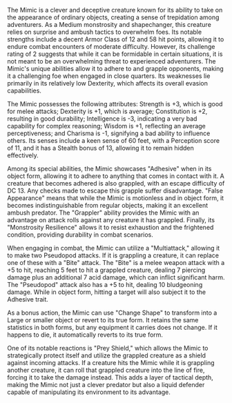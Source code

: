The Mimic is a clever and deceptive creature known for its ability to take on the appearance of ordinary objects, creating a sense of trepidation among adventurers. As a Medium monstrosity and shapechanger, this creature relies on surprise and ambush tactics to overwhelm foes. Its notable strengths include a decent Armor Class of 12 and 58 hit points, allowing it to endure combat encounters of moderate difficulty. However, its challenge rating of 2 suggests that while it can be formidable in certain situations, it is not meant to be an overwhelming threat to experienced adventurers. The Mimic's unique abilities allow it to adhere to and grapple opponents, making it a challenging foe when engaged in close quarters. Its weaknesses lie primarily in its relatively low Dexterity, which affects its overall evasion capabilities.

The Mimic possesses the following attributes: Strength is +3, which is good for melee attacks; Dexterity is +1, which is average; Constitution is +2, resulting in good durability; Intelligence is -3, indicating a very bad capability for complex reasoning; Wisdom is +1, reflecting an average perceptiveness; and Charisma is -1, signifying a bad ability to influence others. Its senses include a keen sense of 60 feet, with a Perception score of 11, and it has a Stealth bonus of 13, allowing it to remain hidden effectively.

Among its special abilities, the Mimic showcases "Adhesive" when in its object form, allowing it to adhere to anything that comes in contact with it. A creature that becomes adhered is also grappled, with an escape difficulty of DC 13. Any checks made to escape this grapple suffer disadvantage. "False Appearance" means that while the Mimic is motionless and in object form, it becomes indistinguishable from regular objects, making it an excellent ambush predator. The "Grappler" ability provides the Mimic with an advantage on attack rolls against any creature it has grappled. Finally, its "Monstrosity Resilience" allows it to resist exhaustion and the frightened condition, providing durability in combat scenarios.

When engaging in combat, the Mimic can utilize a "Multiattack," allowing it to make two Pseudopod attacks. If it is grappling a creature, it can replace one of these with a "Bite" attack. The "Bite" is a melee weapon attack with a +5 to hit, reaching 5 feet to hit a grappled creature, dealing 7 piercing damage plus an additional 7 acid damage, which can inflict significant harm. The "Pseudopod" attack also has a +5 to hit, dealing 10 bludgeoning damage. While in object form, hitting a target will also subject it to the Adhesive trait.

As a bonus action, the Mimic can use "Change Shape" to transform into a Large or smaller object or revert to its true form. It retains the same statistics in both forms, but any equipment it carries does not change. If it happens to die, it automatically reverts to its true form. 

One of its notable reactions is "Prey Shield," which allows the Mimic to strategically protect itself and utilize the grappled creature as a shield against incoming attacks. If a creature hits the Mimic while it is grappling another creature, it can roll that grappled creature into the line of fire, forcing it to take the damage instead. This adds a layer of tactical depth, making the Mimic not just a clever predator but also a liquid defender capable of manipulating its environment to its advantage.